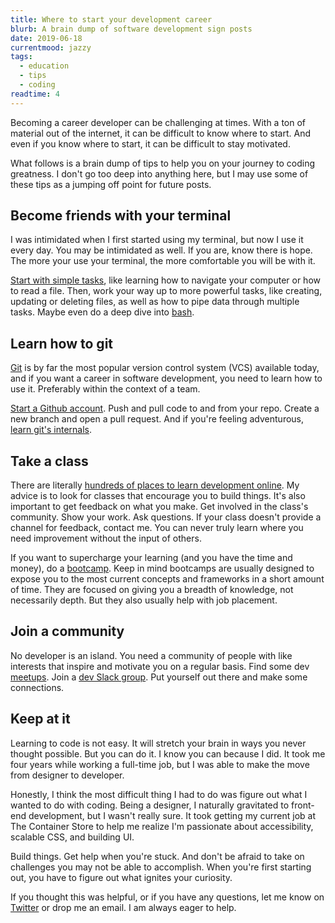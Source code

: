 ```yaml
---
title: Where to start your development career
blurb: A brain dump of software development sign posts
date: 2019-06-18
currentmood: jazzy
tags:
  - education
  - tips
  - coding
readtime: 4
---
```


Becoming a career developer can be challenging at times. With a ton of material out of the internet, it can be difficult to know where to start. And even if you know where to start, it can be difficult to stay motivated.

What follows is a brain dump of tips to help you on your journey to coding greatness. I don't go too deep into anything here, but I may use some of these tips as a jumping off point for future posts.

## Become friends with your terminal

I was intimidated when I first started using my terminal, but now I use it every day. You may be intimidated as well. If you are, know there is hope. The more your use your terminal, the more comfortable you will be with it.

[Start with simple tasks](https://lifehacker.com/a-command-line-primer-for-beginners-5633909), like learning how to navigate your computer or how to read a file. Then, work your way up to more powerful tasks, like creating, updating or deleting files, as well as how to pipe data through multiple tasks. Maybe even do a deep dive into [bash](https://devdocs.io/bash/).

## Learn how to git

[Git](https://git-scm.com) is by far the most popular version control system (VCS) available today, and if you want a career in software development, you need to learn how to use it. Preferably within the context of a team.

[Start a Github account](https://github.com). Push and pull code to and from your repo. Create a new branch and open a pull request. And if you're feeling adventurous, [learn git's internals](https://git-scm.com/book/en/v2/Git-Internals-Plumbing-and-Porcelain).

## Take a class

There are literally [hundreds of places to learn development online](https://github.com/romulomourao/awesome-courses). My advice is to look for classes that encourage you to build things. It's also important to get feedback on what you make. Get involved in the class's community. Show your work. Ask questions. If your class doesn't provide a channel for feedback, contact me. You can never truly learn where you need improvement without the input of others.

If you want to supercharge your learning (and you have the time and money), do a [bootcamp](https://github.com/theodesp/awesome-coding-camps). Keep in mind bootcamps are usually designed to expose you to the most current concepts and frameworks in a short amount of time. They are focused on giving you a breadth of knowledge, not necessarily depth. But they also usually help with job placement.

## Join a community

No developer is an island. You need a community of people with like interests that inspire and motivate you on a regular basis. Find some dev [meetups](https://www.meetup.com). Join a [dev Slack group](https://github.com/filipelinhares/awesome-slack). Put yourself out there and make some connections.

## Keep at it

Learning to code is not easy. It will stretch your brain in ways you never thought possible. But you can do it. I know you can because I did. It took me four years while working a full-time job, but I was able to make the move from designer to developer.

Honestly, I think the most difficult thing I had to do was figure out what I wanted to do with coding. Being a designer, I naturally gravitated to front-end development, but I wasn't really sure. It took getting my current job at The Container Store to help me realize I'm passionate about accessibility, scalable CSS, and building UI.

Build things. Get help when you're stuck. And don't be afraid to take on challenges you may not be able to accomplish. When you're first starting out, you have to figure out what ignites your curiosity.

If you thought this was helpful, or if you have any questions, let me know on [Twitter](https://twitter.com/therealboone) or drop me an email. I am always eager to help.
